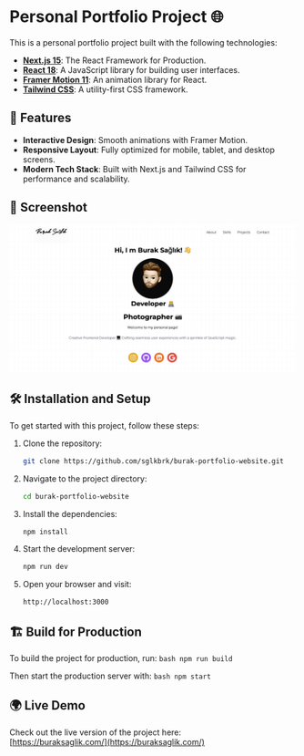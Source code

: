 # Personal Portfolio Project 🌐

This is a personal portfolio project built with the following technologies:

- **[Next.js 15](https://nextjs.org/)**: The React Framework for Production.
- **[React 18](https://reactjs.org/)**: A JavaScript library for building user interfaces.
- **[Framer Motion 11](https://www.framer.com/motion/)**: An animation library for React.
- **[Tailwind CSS](https://tailwindcss.com/)**: A utility-first CSS framework.

## 🚀 Features

- **Interactive Design**: Smooth animations with Framer Motion.
- **Responsive Layout**: Fully optimized for mobile, tablet, and desktop screens.
- **Modern Tech Stack**: Built with Next.js and Tailwind CSS for performance and scalability.

## 📸 Screenshot

![Project Screenshot](./screenshot.png)

## 🛠 Installation and Setup

To get started with this project, follow these steps:

1. Clone the repository:

   ```bash
   git clone https://github.com/sglkbrk/burak-portfolio-website.git
   ```

2. Navigate to the project directory:

   ```bash
   cd burak-portfolio-website
   ```

3. Install the dependencies:

   ```bash
   npm install
   ```

4. Start the development server:

   ```bash
   npm run dev
   ```

5. Open your browser and visit:
   ```bash
   http://localhost:3000
   ```

## 🏗 Build for Production

To build the project for production, run:
`bash
    npm run build
    `

Then start the production server with:
`bash
    npm start
    `

## 🌍 Live Demo

Check out the live version of the project here:  
[https://buraksaglik.com/](https://buraksaglik.com/)
